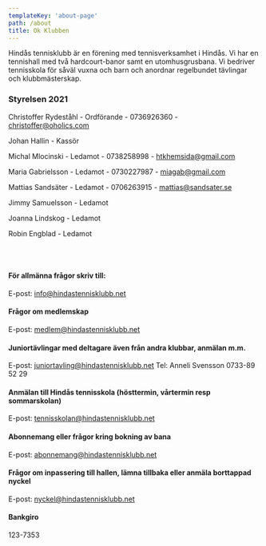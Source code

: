 ```yaml
---
templateKey: 'about-page'
path: /about
title: Ok Klubben
---
```


Hindås tennisklubb är en förening med tennisverksamhet i Hindås. Vi har en tennishall med två hardcourt-banor samt en utomhusgrusbana. Vi bedriver tennisskola för såväl vuxna och barn och anordnar regelbundet tävlingar och klubbmästerskap.

### Styrelsen 2021

Christoffer Rydeståhl - Ordförande - 0736926360 - <a href="mailto:kristoffer@oholics.com">christoffer@oholics.com</a>

Johan Hallin - Kassör

Michal Mlocinski - Ledamot - 0738258998 - <a href="mailto:htkhemsida@gmail.com">htkhemsida@gmail.com</a>

Maria Gabrielsson - Ledamot - 0730227987 - <a href="mailto:miagab@gmail.com">miagab@gmail.com</a>

Mattias Sandsäter - Ledamot - 0706263915 - <a href="mailto:mattias@sandsater.se">mattias@sandsater.se</a>

Jimmy Samuelsson - Ledamot

Joanna Lindskog - Ledamot

Robin Engblad - Ledamot

</br></br>

#### För allmänna frågor skriv till:

E-post: <a href="mailto:info@hindastennisklubb.net">info@hindastennisklubb.net</a>
</br>

#### Frågor om medlemskap

E-post: <a href="mailto:medlem@hindastennisklubb.net">medlem@hindastennisklubb.net</a>
</br>

#### Juniortävlingar med deltagare även från andra klubbar, anmälan m.m.

E-post: <a href="mailto:juniortavling@hindastennisklubb.net">juniortavling@hindastennisklubb.net</a>
Tel: Anneli Svensson 0733-89 52 29
</br>

#### Anmälan till Hindås tennisskola (hösttermin, vårtermin resp sommarskolan)

E-post: <a href="mailto:tennisskolan@hindastennisklubb.net">tennisskolan@hindastennisklubb.net</a>
</br>

#### Abonnemang eller frågor kring bokning av bana

E-post: <a href="mailto:abonnemang@hindastennisklubb.net">abonnemang@hindastennisklubb.net</a>
</br>

#### Frågor om inpassering till hallen, lämna tillbaka eller anmäla borttappad nyckel

E-post: <a href="mailto:nyckel@hindastennisklubb.net">nyckel@hindastennisklubb.net</a>
</br>

#### Bankgiro

123-7353
